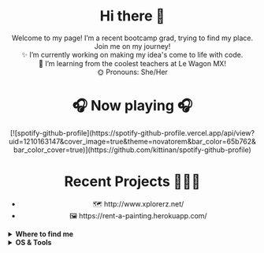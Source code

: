 <h1 align="center">
     Hi there 👋 
</h1>

<p align="center">
    Welcome to my page! I’m a recent bootcamp grad, trying to find my place. Join me on my journey! <br>
    ✨ I’m currently working on making my idea's come to life with code. <br>
    🧠 I’m learning from the coolest teachers at Le Wagon MX! <br>
    🌞 Pronouns: She/Her
</p>

<h1 align="center">
    🎧 Now playing 🎧
</h1>
<p align="center">
[![spotify-github-profile](https://spotify-github-profile.vercel.app/api/view?uid=1210163147&cover_image=true&theme=novatorem&bar_color=65b762&bar_color_cover=true)](https://github.com/kittinan/spotify-github-profile)
</p>


<h1 align="center">
    Recent Projects 👩🏾‍💻
</h1>
<ul align="center">
  <li>🗺 http://www.xplorerz.net/</li>
  <li>🖼 https://rent-a-painting.herokuapp.com/</li>
</ul>

<details>
  <summary><b>Where to find me</b></summary>

[![Github](https://img.shields.io/badge/-Github-181717?style=for-the-badge&logo=Github&logoColor=white)](https://github.com/mberhe23)
[![LinkedIn](https://img.shields.io/badge/-LinkedIn-0077B5?style=for-the-badge&logo=LinkedIn&logoColor=white)](https://www.linkedin.com/in/mberhe23)
[![Twitter](https://img.shields.io/badge/-Twitter-1DA1F2?style=for-the-badge&logo=Twitter&logoColor=white)](https://twitter.com/mberhe23)
[![Gmail](https://img.shields.io/badge/-Gmail-EA4335?style=for-the-badge&logo=Gmail&logoColor=white)](https://maryanberhe@gmail.com)
[![CV](https://img.shields.io/badge/-CV-112988?style=for-the-badge&logo=CV&logoColor=white)](https://github.com/mberhe23/mberhe23/files/8911219/MaryanBerhe.-.CV.pdf)

</details>

<details>
  <summary><b>OS & Tools</b></summary>

![Mac_OS](https://img.shields.io/badge/-Mac_OS-999999?logo=Apple&style=for-the-badge&logoColor=white)

![VS_code](https://img.shields.io/badge/Visual_Studio_Code-0078D4?style=for-the-badge&logo=visual%20studio%20code&logoColor=white)

![Git](https://img.shields.io/badge/-Git-F05032?logo=Git&style=for-the-badge&logoColor=white)
![Github](https://img.shields.io/badge/-Github-181717?logo=Github&style=for-the-badge&logoColor=white)

![Ruby](https://img.shields.io/badge/-Ruby-CC342D?logo=Django&style=for-the-badge&logoColor=white)
![Ruby_on_rails](https://img.shields.io/badge/-Ruby_on_rails-CC0000?logo=Flask&style=for-the-badge&logoColor=white)
  
![Figma](https://img.shields.io/badge/Figma-F24E1E?style=for-the-badge&logo=figma&logoColor=white)

</details>

<!--
**mberhe23/mberhe23** is a ✨ _special_ ✨ repository because its `README.md` (this file) appears on your GitHub profile.

Here are some ideas to get you started:

- 🔭 I’m currently working on making my idea's come to life with code.
- 🌱 I’m currently learning from the coolest teachers at Le Wagon MX!
- 👯 I’m looking to collaborate on ...
- 🤔 I’m looking for help with ...
- 💬 Ask me about ...
- 📫 How to reach me: ...
- 😄 Pronouns: She/Her
- ⚡ Fun fact: ...
-->
